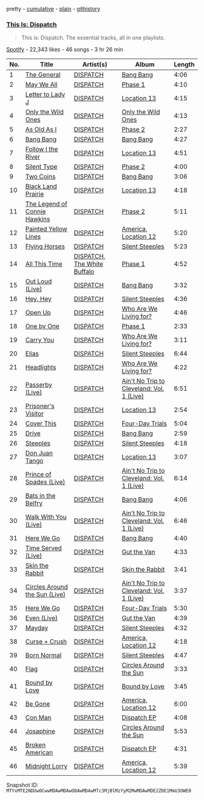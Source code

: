 pretty - [cumulative](/playlists/cumulative/37i9dQZF1DWVRrLXgTbWFy.md) - [plain](/playlists/plain/37i9dQZF1DWVRrLXgTbWFy) - [githistory](https://github.githistory.xyz/mackorone/spotify-playlist-archive/blob/main/playlists/plain/37i9dQZF1DWVRrLXgTbWFy)

### [This Is: Dispatch](https://open.spotify.com/playlist/37i9dQZF1DWVRrLXgTbWFy)

> This is: Dispatch\. The essential tracks, all in one playlists.

[Spotify](https://open.spotify.com/user/spotify) - 22,343 likes - 46 songs - 3 hr 26 min

| No. | Title | Artist(s) | Album | Length |
|---|---|---|---|---|
| 1 | [The General](https://open.spotify.com/track/6n6EXIwLtNwe4u4CFzENYm) | [DISPATCH](https://open.spotify.com/artist/6v4jPZO3UIDNJIgdxRxtr9) | [Bang Bang](https://open.spotify.com/album/0tN2TkilPoLmqN21UJBC77) | 4:06 |
| 2 | [May We All](https://open.spotify.com/track/1vUhUVQLAsQ4NO7eTX2iPD) | [DISPATCH](https://open.spotify.com/artist/6v4jPZO3UIDNJIgdxRxtr9) | [Phase 1](https://open.spotify.com/album/5pBSRdesFYKPhFQkJyVaKf) | 4:10 |
| 3 | [Letter to Lady J](https://open.spotify.com/track/2B0KBHKwtBUEP322xjivAX) | [DISPATCH](https://open.spotify.com/artist/6v4jPZO3UIDNJIgdxRxtr9) | [Location 13](https://open.spotify.com/album/7xsvlh4xGPtFwLBoM8fwtN) | 4:15 |
| 4 | [Only the Wild Ones](https://open.spotify.com/track/2acbW2I3x82OmRfKdV4hZq) | [DISPATCH](https://open.spotify.com/artist/6v4jPZO3UIDNJIgdxRxtr9) | [Only the Wild Ones](https://open.spotify.com/album/1j8RzcdyqwVeY0GYcM1RuT) | 4:13 |
| 5 | [As Old As I](https://open.spotify.com/track/1u7S2aLWpBYvSyRtnrAz6L) | [DISPATCH](https://open.spotify.com/artist/6v4jPZO3UIDNJIgdxRxtr9) | [Phase 2](https://open.spotify.com/album/4UwisqyTV8uD2ZcqzLiPo9) | 2:27 |
| 6 | [Bang Bang](https://open.spotify.com/track/2yGoiZes2YcueNA4nGDmdS) | [DISPATCH](https://open.spotify.com/artist/6v4jPZO3UIDNJIgdxRxtr9) | [Bang Bang](https://open.spotify.com/album/0tN2TkilPoLmqN21UJBC77) | 4:27 |
| 7 | [Follow I the River](https://open.spotify.com/track/5HOlRDfcAOoVn0LEry3S9A) | [DISPATCH](https://open.spotify.com/artist/6v4jPZO3UIDNJIgdxRxtr9) | [Location 13](https://open.spotify.com/album/7xsvlh4xGPtFwLBoM8fwtN) | 4:51 |
| 8 | [Silent Type](https://open.spotify.com/track/10tST99CjYXvwWjm31qgo4) | [DISPATCH](https://open.spotify.com/artist/6v4jPZO3UIDNJIgdxRxtr9) | [Phase 2](https://open.spotify.com/album/4UwisqyTV8uD2ZcqzLiPo9) | 4:00 |
| 9 | [Two Coins](https://open.spotify.com/track/0wsis8nb0CLqWoRvEPvwiS) | [DISPATCH](https://open.spotify.com/artist/6v4jPZO3UIDNJIgdxRxtr9) | [Bang Bang](https://open.spotify.com/album/0tN2TkilPoLmqN21UJBC77) | 3:06 |
| 10 | [Black Land Prairie](https://open.spotify.com/track/2e4oZfNCzmxePxVB4UA1aX) | [DISPATCH](https://open.spotify.com/artist/6v4jPZO3UIDNJIgdxRxtr9) | [Location 13](https://open.spotify.com/album/7xsvlh4xGPtFwLBoM8fwtN) | 4:18 |
| 11 | [The Legend of Connie Hawkins](https://open.spotify.com/track/0JhyRWLBB99GRmQS8EzZij) | [DISPATCH](https://open.spotify.com/artist/6v4jPZO3UIDNJIgdxRxtr9) | [Phase 2](https://open.spotify.com/album/4UwisqyTV8uD2ZcqzLiPo9) | 5:11 |
| 12 | [Painted Yellow Lines](https://open.spotify.com/track/36G0EHyZxajeNwD1aIEl5F) | [DISPATCH](https://open.spotify.com/artist/6v4jPZO3UIDNJIgdxRxtr9) | [America, Location 12](https://open.spotify.com/album/2GkDG2SbBX4lewmepYLAYV) | 5:20 |
| 13 | [Flying Horses](https://open.spotify.com/track/5bO5xc5BHe1aTsaqyRZLNU) | [DISPATCH](https://open.spotify.com/artist/6v4jPZO3UIDNJIgdxRxtr9) | [Silent Steeples](https://open.spotify.com/album/6uEgPlkfgRwWwEa4w62ZC2) | 5:23 |
| 14 | [All This Time](https://open.spotify.com/track/1y5JQk69pHVQzldFlaACJI) | [DISPATCH](https://open.spotify.com/artist/6v4jPZO3UIDNJIgdxRxtr9), [The White Buffalo](https://open.spotify.com/artist/3ohcHMuUq1717s8AH17hfT) | [Phase 1](https://open.spotify.com/album/5pBSRdesFYKPhFQkJyVaKf) | 4:52 |
| 15 | [Out Loud \(Live\)](https://open.spotify.com/track/1qmFsdNHa7QB1PRbSkkI0r) | [DISPATCH](https://open.spotify.com/artist/6v4jPZO3UIDNJIgdxRxtr9) | [Bang Bang](https://open.spotify.com/album/0tN2TkilPoLmqN21UJBC77) | 3:32 |
| 16 | [Hey, Hey](https://open.spotify.com/track/1CPu7d0xuY8Vuhd160AXqU) | [DISPATCH](https://open.spotify.com/artist/6v4jPZO3UIDNJIgdxRxtr9) | [Silent Steeples](https://open.spotify.com/album/6uEgPlkfgRwWwEa4w62ZC2) | 4:36 |
| 17 | [Open Up](https://open.spotify.com/track/4GFAu0p2aXgXxzEquGiv3v) | [DISPATCH](https://open.spotify.com/artist/6v4jPZO3UIDNJIgdxRxtr9) | [Who Are We Living for?](https://open.spotify.com/album/4IchgM9ZxWY1P2B3CD8vBj) | 4:46 |
| 18 | [One by One](https://open.spotify.com/track/1FLUzN82CfmhHHyOgSrNme) | [DISPATCH](https://open.spotify.com/artist/6v4jPZO3UIDNJIgdxRxtr9) | [Phase 1](https://open.spotify.com/album/5pBSRdesFYKPhFQkJyVaKf) | 2:33 |
| 19 | [Carry You](https://open.spotify.com/track/0k5XAy0jvxUD7tfYabdh33) | [DISPATCH](https://open.spotify.com/artist/6v4jPZO3UIDNJIgdxRxtr9) | [Who Are We Living for?](https://open.spotify.com/album/4IchgM9ZxWY1P2B3CD8vBj) | 3:11 |
| 20 | [Elias](https://open.spotify.com/track/4TxHeNgKUd5erPefZOtGhA) | [DISPATCH](https://open.spotify.com/artist/6v4jPZO3UIDNJIgdxRxtr9) | [Silent Steeples](https://open.spotify.com/album/6uEgPlkfgRwWwEa4w62ZC2) | 6:44 |
| 21 | [Headlights](https://open.spotify.com/track/6sJ9sVZDWuuxycGL0Fsx0m) | [DISPATCH](https://open.spotify.com/artist/6v4jPZO3UIDNJIgdxRxtr9) | [Who Are We Living for?](https://open.spotify.com/album/4IchgM9ZxWY1P2B3CD8vBj) | 4:22 |
| 22 | [Passerby \(Live\)](https://open.spotify.com/track/6hGmH2fy9qpiUolj3WZDdY) | [DISPATCH](https://open.spotify.com/artist/6v4jPZO3UIDNJIgdxRxtr9) | [Ain't No Trip to Cleveland: Vol\. 1 \(Live\)](https://open.spotify.com/album/05etf1lU1wskhttwwalWt5) | 6:51 |
| 23 | [Prisoner's Visitor](https://open.spotify.com/track/4CyDZ0uaDfmp2hfDKQAhyM) | [DISPATCH](https://open.spotify.com/artist/6v4jPZO3UIDNJIgdxRxtr9) | [Location 13](https://open.spotify.com/album/7xsvlh4xGPtFwLBoM8fwtN) | 2:54 |
| 24 | [Cover This](https://open.spotify.com/track/2eFvLVXiuZFthQi3AfRZ6S) | [DISPATCH](https://open.spotify.com/artist/6v4jPZO3UIDNJIgdxRxtr9) | [Four\-Day Trials](https://open.spotify.com/album/6uBXaU3i6MoX4au7MWSvCa) | 5:04 |
| 25 | [Drive](https://open.spotify.com/track/2vWn8JV1h7Can62UIWzTaA) | [DISPATCH](https://open.spotify.com/artist/6v4jPZO3UIDNJIgdxRxtr9) | [Bang Bang](https://open.spotify.com/album/0tN2TkilPoLmqN21UJBC77) | 2:59 |
| 26 | [Steeples](https://open.spotify.com/track/0gEoCrU6xxT1W9uukef0Ry) | [DISPATCH](https://open.spotify.com/artist/6v4jPZO3UIDNJIgdxRxtr9) | [Silent Steeples](https://open.spotify.com/album/6uEgPlkfgRwWwEa4w62ZC2) | 4:18 |
| 27 | [Don Juan Tango](https://open.spotify.com/track/7fySj7TrmP6J2ZHottIbEE) | [DISPATCH](https://open.spotify.com/artist/6v4jPZO3UIDNJIgdxRxtr9) | [Location 13](https://open.spotify.com/album/7xsvlh4xGPtFwLBoM8fwtN) | 3:07 |
| 28 | [Prince of Spades \(Live\)](https://open.spotify.com/track/1JGpEwN5VfCDvnoedlDmEg) | [DISPATCH](https://open.spotify.com/artist/6v4jPZO3UIDNJIgdxRxtr9) | [Ain't No Trip to Cleveland: Vol\. 1 \(Live\)](https://open.spotify.com/album/05etf1lU1wskhttwwalWt5) | 6:14 |
| 29 | [Bats in the Belfry](https://open.spotify.com/track/7FA1ppdbeJfRW7OnXQByNX) | [DISPATCH](https://open.spotify.com/artist/6v4jPZO3UIDNJIgdxRxtr9) | [Bang Bang](https://open.spotify.com/album/0tN2TkilPoLmqN21UJBC77) | 4:06 |
| 30 | [Walk With You \(Live\)](https://open.spotify.com/track/5klyccqwBPtIPpsDD0JP1j) | [DISPATCH](https://open.spotify.com/artist/6v4jPZO3UIDNJIgdxRxtr9) | [Ain't No Trip to Cleveland: Vol\. 1 \(Live\)](https://open.spotify.com/album/05etf1lU1wskhttwwalWt5) | 6:46 |
| 31 | [Here We Go](https://open.spotify.com/track/54hVYvjP7uWq4mYfMeZYBO) | [DISPATCH](https://open.spotify.com/artist/6v4jPZO3UIDNJIgdxRxtr9) | [Bang Bang](https://open.spotify.com/album/0tN2TkilPoLmqN21UJBC77) | 4:40 |
| 32 | [Time Served \(Live\)](https://open.spotify.com/track/2E6RzZbEdyAlelOlQBJUG1) | [DISPATCH](https://open.spotify.com/artist/6v4jPZO3UIDNJIgdxRxtr9) | [Gut the Van](https://open.spotify.com/album/0lwkFljU2lwnfkoM7i9vu9) | 4:33 |
| 33 | [Skin the Rabbit](https://open.spotify.com/track/6LrF8kwthvYkG1Ry8QnAcq) | [DISPATCH](https://open.spotify.com/artist/6v4jPZO3UIDNJIgdxRxtr9) | [Skin the Rabbit](https://open.spotify.com/album/6EfDkFiCmkVBD5hYCxexIv) | 3:41 |
| 34 | [Circles Around the Sun \(Live\)](https://open.spotify.com/track/7qLwSGooyq4MN50FqIPgIz) | [DISPATCH](https://open.spotify.com/artist/6v4jPZO3UIDNJIgdxRxtr9) | [Ain't No Trip to Cleveland: Vol\. 1 \(Live\)](https://open.spotify.com/album/05etf1lU1wskhttwwalWt5) | 3:37 |
| 35 | [Here We Go](https://open.spotify.com/track/2SQwcG8iID22NKNQr0WXhn) | [DISPATCH](https://open.spotify.com/artist/6v4jPZO3UIDNJIgdxRxtr9) | [Four\-Day Trials](https://open.spotify.com/album/6uBXaU3i6MoX4au7MWSvCa) | 5:30 |
| 36 | [Even \(Live\)](https://open.spotify.com/track/4o5yWbCrsekQ4pl9h2tTP8) | [DISPATCH](https://open.spotify.com/artist/6v4jPZO3UIDNJIgdxRxtr9) | [Gut the Van](https://open.spotify.com/album/0lwkFljU2lwnfkoM7i9vu9) | 4:39 |
| 37 | [Mayday](https://open.spotify.com/track/3Q4b3vyuYKHCOPtRtAfwz4) | [DISPATCH](https://open.spotify.com/artist/6v4jPZO3UIDNJIgdxRxtr9) | [Silent Steeples](https://open.spotify.com/album/6uEgPlkfgRwWwEa4w62ZC2) | 4:32 |
| 38 | [Curse + Crush](https://open.spotify.com/track/6IBtc1I5rFQ6mz6CwzC1fI) | [DISPATCH](https://open.spotify.com/artist/6v4jPZO3UIDNJIgdxRxtr9) | [America, Location 12](https://open.spotify.com/album/2GkDG2SbBX4lewmepYLAYV) | 4:18 |
| 39 | [Born Normal](https://open.spotify.com/track/1Vwg4vWXyvz2racwgAXP6N) | [DISPATCH](https://open.spotify.com/artist/6v4jPZO3UIDNJIgdxRxtr9) | [Silent Steeples](https://open.spotify.com/album/6uEgPlkfgRwWwEa4w62ZC2) | 4:47 |
| 40 | [Flag](https://open.spotify.com/track/0TD1PCl6bikwtHJe33NgsR) | [DISPATCH](https://open.spotify.com/artist/6v4jPZO3UIDNJIgdxRxtr9) | [Circles Around the Sun](https://open.spotify.com/album/0jJmlHqzfDNCQSLtZ1fS5J) | 3:33 |
| 41 | [Bound by Love](https://open.spotify.com/track/6BrtMRBXMl5orG47ZLd4Hm) | [DISPATCH](https://open.spotify.com/artist/6v4jPZO3UIDNJIgdxRxtr9) | [Bound by Love](https://open.spotify.com/album/4x6gCCydqBEq0btbUv9HnF) | 3:45 |
| 42 | [Be Gone](https://open.spotify.com/track/6B4OBOe0XCBTmLlIi4uR7U) | [DISPATCH](https://open.spotify.com/artist/6v4jPZO3UIDNJIgdxRxtr9) | [America, Location 12](https://open.spotify.com/album/2GkDG2SbBX4lewmepYLAYV) | 6:00 |
| 43 | [Con Man](https://open.spotify.com/track/6yN9ks1wVuXEtflnr27ja9) | [DISPATCH](https://open.spotify.com/artist/6v4jPZO3UIDNJIgdxRxtr9) | [Dispatch EP](https://open.spotify.com/album/50vzl1IwW2qOaxElrt4CHD) | 4:08 |
| 44 | [Josaphine](https://open.spotify.com/track/00izcDmYuisJ2k1LDfPCWZ) | [DISPATCH](https://open.spotify.com/artist/6v4jPZO3UIDNJIgdxRxtr9) | [Circles Around the Sun](https://open.spotify.com/album/0jJmlHqzfDNCQSLtZ1fS5J) | 5:53 |
| 45 | [Broken American](https://open.spotify.com/track/6d5xuW3H6W3nsno3fCLJrk) | [DISPATCH](https://open.spotify.com/artist/6v4jPZO3UIDNJIgdxRxtr9) | [Dispatch EP](https://open.spotify.com/album/50vzl1IwW2qOaxElrt4CHD) | 4:31 |
| 46 | [Midnight Lorry](https://open.spotify.com/track/0OoODSk0hu4WWmi3yKbRP3) | [DISPATCH](https://open.spotify.com/artist/6v4jPZO3UIDNJIgdxRxtr9) | [America, Location 12](https://open.spotify.com/album/2GkDG2SbBX4lewmepYLAYV) | 5:39 |

Snapshot ID: `MTYxMTE2NDUwOCwwMDAwMDAwODAwMDAwMTc3MjBlMzYyM2MwMDAwMDE2ZDE1MmU3OWE0`